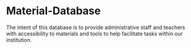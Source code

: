 # Material-Database
The intent of this database is to provide administrative staff and teachers with accessibility to materials and tools to help facilitate tasks within our institution.
